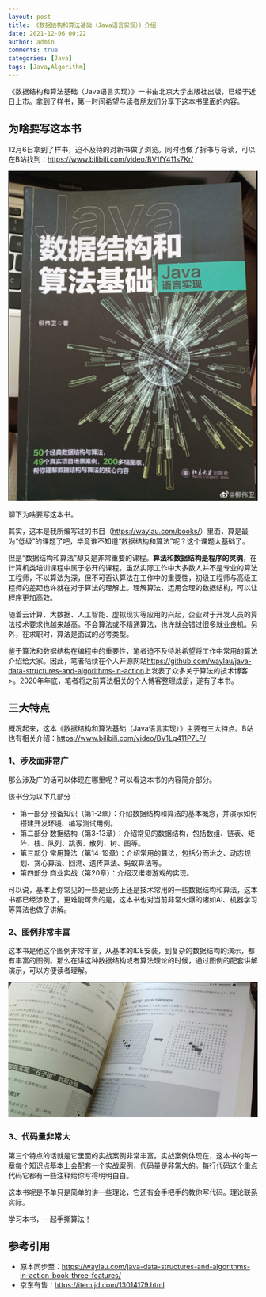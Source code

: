 ```yaml
---
layout: post
title: 《数据结构和算法基础（Java语言实现）》介绍
date: 2021-12-06 00:22
author: admin
comments: true
categories: [Java]
tags: [Java,Algorithm]
---
```


《数据结构和算法基础（Java语言实现）》一书由北京大学出版社出版，已经于近日上市。拿到了样书，第一时间希望与读者朋友们分享下这本书里面的内容。

<!-- more -->



## 为啥要写这本书

12月6日拿到了样书，迫不及待的对新书做了浏览。同时也做了拆书与导读，可以在B站找到：<https://www.bilibili.com/video/BV1fY411s7Kr/>


![](../images/post/20211206-java-data-structures-and-algorithms-001.png)

聊下为啥要写这本书。

其实，这本是我所编写过的书目（<https://waylau.com/books/>）里面，算是最为“低级”的课题了吧，毕竟谁不知道“数据结构和算法”呢？这个课题太基础了。

但是“数据结构和算法”却又是非常重要的课程。**算法和数据结构是程序的灵魂**，在计算机类培训课程中属于必开的课程。虽然实际工作中大多数人并不是专业的算法工程师，不以算法为深，但不可否认算法在工作中的重要性，初级工程师与高级工程师的差距也许就在对于算法的理解上。理解算法，运用合理的数据结构，可以让程序更加高效。

随着云计算、大数据、人工智能、虚拟现实等应用的兴起，企业对于开发人员的算法技术要求也越来越高。不会算法或不精通算法，也许就会错过很多就业良机。另外，在求职时，算法是面试的必考类型。

鉴于算法和数据结构在编程中的重要性，笔者迫不及待地希望将工作中常用的算法介绍给大家。因此，笔者陆续在个人开源网站<https://github.com/waylau/java-data-structures-and-algorithms-in-action>上发表了众多关于算法的技术博客>。2020年年底，笔者将之前算法相关的个人博客整理成册，遂有了本书。


## 三大特点

概况起来，这本《数据结构和算法基础（Java语言实现）》主要有三大特点。B站也有相关介绍：<https://www.bilibili.com/video/BV1Lg411P7LP/>


### 1、涉及面非常广

那么涉及广的话可以体现在哪里呢？可以看这本书的内容简介部分。


该书分为以下几部分：

* 第一部分 预备知识（第1-2章）：介绍数据结构和算法的基本概念，并演示如何搭建开发环境、编写测试用例。
* 第二部分 数据结构（第3-13章）：介绍常见的数据结构，包括数组、链表、矩阵、栈、队列、跳表、散列、树、图等。
* 第三部分 常用算法（第14-19章）：介绍常用的算法，包括分而治之、动态规划、贪心算法、回溯、遗传算法、蚂蚁算法等。
* 第四部分 商业实战（第20章）：介绍汉诺塔游戏的实现。


可以说，基本上你常见的一些是业务上还是技术常用的一些数据结构和算法，这本书都已经涉及了。更难能可贵的是，这本书也对当前非常火爆的诸如AI、机器学习等算法也做了讲解。

### 2、图例非常丰富

这本书是他这个图例非常丰富，从基本的IDE安装，到复杂的数据结构的演示，都有丰富的图例。那么在讲这种数据结构或者算法理论的时候，通过图例的配套讲解演示，可以方便读者理解。

![](../images/post/20211206-java-data-structures-and-algorithms-002.png)

### 3、代码量非常大

第三个特点的话就是它里面的实战案例非常丰富。实战案例体现在，这本书的每一章每个知识点基本上会配套一个实战案例，代码量是非常大的。每行代码这个重点代码它都有一些注释给你写得明明白白。

这本书呢是不单只是简单的讲一些理论，它还有会手把手的教你写代码。理论联系实际。


学习本书，一起手撕算法！

## 参考引用

* 原本同步至：<https://waylau.com/java-data-structures-and-algorithms-in-action-book-three-features/>
* 京东有售：<https://item.jd.com/13014179.html>